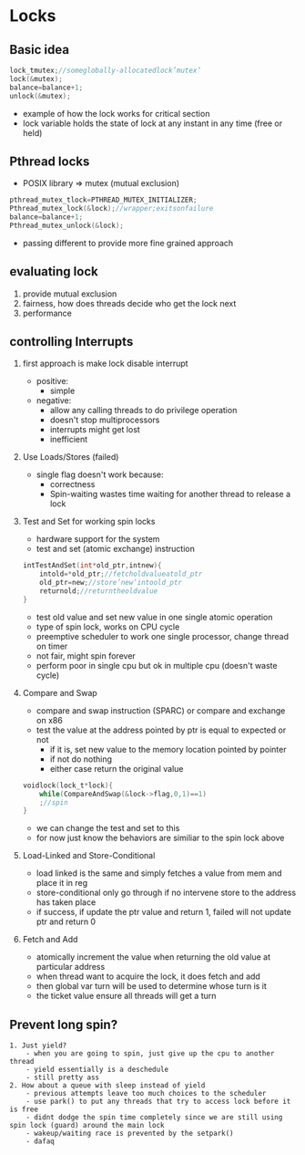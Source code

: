# Locks

## Basic idea
```C
lock_tmutex;//someglobally-allocatedlock’mutex’ 
lock(&mutex);
balance=balance+1;
unlock(&mutex);
```
- example of how the lock works for critical section
- lock variable holds the state of lock at any instant in any time (free or held)

## Pthread locks
- POSIX library => mutex (mutual exclusion)
```C
pthread_mutex_tlock=PTHREAD_MUTEX_INITIALIZER;
Pthread_mutex_lock(&lock);//wrapper;exitsonfailure 
balance=balance+1;
Pthread_mutex_unlock(&lock);
```
- passing different to provide more fine grained approach

## evaluating lock
1. provide mutual exclusion
2. fairness, how does threads decide who get the lock next
3. performance

## controlling Interrupts
1. first approach is make lock disable interrupt
    - positive:
        - simple
    - negative:
        - allow any calling threads to do privilege operation
        - doesn't stop multiprocessors
        - interrupts might get lost 
        - inefficient
2. Use Loads/Stores (failed)
    - single flag doesn't work because:
        - correctness
        - Spin-waiting wastes time waiting for another thread to release a lock
3. Test and Set for working spin locks
    - hardware support for the system
    - test and set (atomic exchange) instruction
    ```C
    intTestAndSet(int*old_ptr,intnew){
        intold=*old_ptr;//fetcholdvalueatold_ptr 
        old_ptr=new;//store’new’intoold_ptr 
        returnold;//returntheoldvalue 
    }
    ```
    - test old value and set new value in one single atomic operation
    - type of spin lock, works on CPU cycle
    - preemptive scheduler to work one single processor, change thread on timer
    - not fair, might spin forever
    - perform poor in single cpu but ok in multiple cpu (doesn't waste cycle)
4. Compare and Swap
    - compare and swap instruction (SPARC) or compare and exchange on x86
    - test the value at the address pointed by ptr is equal to expected or not
        -  if it is, set new value to the memory location pointed by pointer
        - if not do nothing
        - either case return the original value
    ```C
    voidlock(lock_t*lock){ 
        while(CompareAndSwap(&lock->flag,0,1)==1)
        ;//spin 
    }
    ```
    - we can change the test and set to this 
    - for now just know the behaviors are similiar to the spin lock above
5. Load-Linked and Store-Conditional
    - load linked is the same and simply fetches a value from mem and place it in reg
    - store-conditional only go through if no intervene store to the address has taken place
    - if success, if update the ptr value and return 1, failed will not update ptr and return 0

6. Fetch and Add
    - atomically increment the value when returning the old value at particular address
    - when thread want to acquire the lock, it does fetch and add
    - then global var turn will be used to determine whose turn is it 
    - the ticket value ensure all threads will get a turn

## Prevent long spin?
    1. Just yield?
        - when you are going to spin, just give up the cpu to another thread
        - yield essentially is a deschedule
        - still pretty ass
    2. How about a queue with sleep instead of yield
        - previous attempts leave too much choices to the scheduler
        - use park() to put any threads that try to access lock before it is free
        - didnt dodge the spin time completely since we are still using spin lock (guard) around the main lock
        - wakeup/waiting race is prevented by the setpark()
        - dafaq


        



